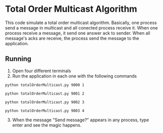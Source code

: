 # Total Order Multicast Algorithm

This code simulate a total order multicast algorithm. Basically, one process send a message in multicast and all conected process receive it. When one process receive a message, it send one answer ack to sender. When all message's acks are receive, the process send the message to the application.

## Running
1. Open four different terminals
2. Run the application in each one with the following commands

```
python totalOrderMulticast.py 9000 1
```
```
python totalOrderMulticast.py 9001 2
```
```
python totalOrderMulticast.py 9002 3
```
```
python totalOrderMulticast.py 9003 4
```

3. When the message "Send message?" appears in any process, type enter and see the magic happens.
